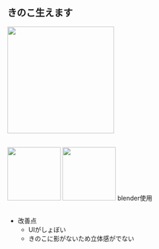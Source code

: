 ## きのこ生えます
<img width="240" src="https://user-images.githubusercontent.com/45383028/72660596-44b93700-3a13-11ea-9eab-4e7a088aed15.jpg">
<br>
<br>

<img width="120" src="https://user-images.githubusercontent.com/45383028/72684593-36f3d680-3b25-11ea-9749-f66e203f2f2f.png">  <img width="120" src="https://user-images.githubusercontent.com/45383028/72684674-02cce580-3b26-11ea-8585-c1983a09f192.png"> blender使用
<br>
<br>

* 改善点
  * UIがしょぼい
  * きのこに影がないため立体感がでない
